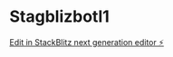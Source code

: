 # Stagblizbotl1

[Edit in StackBlitz next generation editor ⚡️](https://stackblitz.com/~/github.com/clementbuffet/Stagblizbotl1)